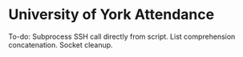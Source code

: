 # University of York Attendance

To-do:
Subprocess SSH call directly from script.
List comprehension concatenation.
Socket cleanup.
